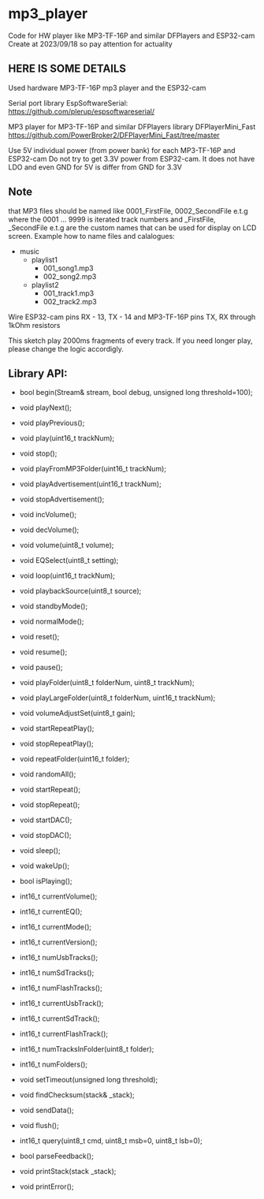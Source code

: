 # mp3_player
Code for HW player like MP3-TF-16P and similar DFPlayers and ESP32-cam
Create at 2023/09/18 so pay attention for actuality


## HERE IS SOME DETAILS
Used hardware MP3-TF-16P mp3 player and the ESP32-cam

Serial port library EspSoftwareSerial:
https://github.com/plerup/espsoftwareserial/

MP3 player for MP3-TF-16P and similar DFPlayers library DFPlayerMini_Fast
https://github.com/PowerBroker2/DFPlayerMini_Fast/tree/master

Use 5V individual power (from power bank) for each MP3-TF-16P and ESP32-cam Do not try to get 3.3V power from ESP32-cam. 
It does not have LDO and even GND for 5V is differ from GND for 3.3V

## Note 
that MP3 files should be named like 0001_FirstFile, 0002_SecondFile e.t.g where the 0001 ... 9999 is iterated track numbers and _FirstFile, _SecondFile e.t.g are the custom names that can be used for display on LCD screen.
Example how to name files and calalogues:
- music
  - playlist1
    - 001_song1.mp3
    - 002_song2.mp3
  - playlist2
    - 001_track1.mp3
    - 002_track2.mp3

Wire ESP32-cam pins RX - 13,  TX - 14 and MP3-TF-16P pins TX, RX through 1kOhm resistors

This sketch play 2000ms fragments of every track.
If you need longer play, please change the logic accordigly.


## Library API:
- bool begin(Stream& stream, bool debug, unsigned long threshold=100);

- void playNext();
- void playPrevious();
- void play(uint16_t trackNum);
- void stop();
- void playFromMP3Folder(uint16_t trackNum);
- void playAdvertisement(uint16_t trackNum);
- void stopAdvertisement();
- void incVolume();
- void decVolume();
- void volume(uint8_t volume);
- void EQSelect(uint8_t setting);
- void loop(uint16_t trackNum);
- void playbackSource(uint8_t source);
- void standbyMode();
- void normalMode();
- void reset();
- void resume();
- void pause();
- void playFolder(uint8_t folderNum, uint8_t trackNum);
- void playLargeFolder(uint8_t folderNum, uint16_t trackNum);
- void volumeAdjustSet(uint8_t gain);
- void startRepeatPlay();
- void stopRepeatPlay();
- void repeatFolder(uint16_t folder);
- void randomAll();
- void startRepeat();
- void stopRepeat();
- void startDAC();
- void stopDAC();
- void sleep();
- void wakeUp();

- bool isPlaying();
- int16_t currentVolume();
- int16_t currentEQ();
- int16_t currentMode();
- int16_t currentVersion();
- int16_t numUsbTracks();
- int16_t numSdTracks();
- int16_t numFlashTracks();
- int16_t currentUsbTrack();
- int16_t currentSdTrack();
- int16_t currentFlashTrack();
- int16_t numTracksInFolder(uint8_t folder);
- int16_t numFolders();

- void setTimeout(unsigned long threshold);
- void findChecksum(stack& _stack);
- void sendData();
- void flush();
- int16_t query(uint8_t cmd, uint8_t msb=0, uint8_t lsb=0);
- bool parseFeedback();

- void printStack(stack _stack);
- void printError();

